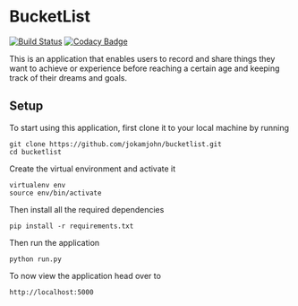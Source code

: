 # BucketList

[![Build Status](https://travis-ci.org/jokamjohn/bucketlist.svg?branch=master)](https://travis-ci.org/jokamjohn/bucketlist)
[![Codacy Badge](https://api.codacy.com/project/badge/Grade/11fc4593f01d42d9af9fd30b8670ebcc)](https://www.codacy.com/app/jokamjohn/bucketlist?utm_source=github.com&amp;utm_medium=referral&amp;utm_content=jokamjohn/bucketlist&amp;utm_campaign=Badge_Grade)

 This is an application that enables users to record and
 share things they want to achieve or experience before reaching
 a certain age and keeping track of their dreams and
 goals.
 
 ## Setup
 To start using this application, first clone it to your local machine by running
 
 ```
 git clone https://github.com/jokamjohn/bucketlist.git
 cd bucketlist
 ```
 
 Create the virtual environment and activate it
 
 ```
 virtualenv env
 source env/bin/activate

```

Then install all the required dependencies

```
pip install -r requirements.txt

```

Then run the application

```
python run.py

```

To now view the application head over to
```
http://localhost:5000

```
 

 
 